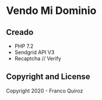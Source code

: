 # Vendo Mi Dominio

## Creado

* PHP 7.2
* Sendgrid API V3
* Recaptcha // Verify

## Copyright and License

Copyright 2020 - Franco Quiroz
